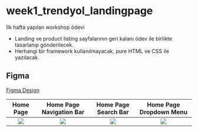 # week1_trendyol_landingpage

İlk hafta yapılan workshop ödevi

- Landing ve product listing sayfalarının geri kalanı ödev ile birlikte tasarlanıp gönderilecek.
- Herhangi bir framework kullanılmayacak, pure HTML ve CSS ile yazılacak.

## Figma

[Figma Design](https://www.figma.com/file/IwnhPC5WBglAFGc0MJ6wXj/Trendyol-Front-End-Bootcamp?node-id=0%3A1)

|                     Home Page                     |             Home Page Navigation Bar              |                Home Page Search Bar                 |              Home Page Dropdown Menu               |
| :-----------------------------------------------: | :-----------------------------------------------: | :-------------------------------------------------: | :------------------------------------------------: |
| <img src="/assets/screenshots/home-page-one.png"> | <img src="/assets/screenshots/home-page-two.png"> | <img src="/assets/screenshots/home-page-three.png"> | <img src="/assets/screenshots/home-page-four.png"> |
